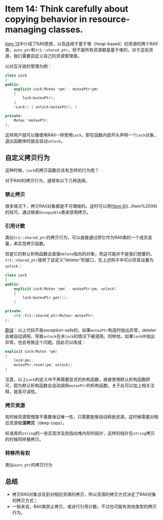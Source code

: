 # Item 14: Think carefully about copying behavior in resource-managing classes.
[Item 13](../Item%2013)中介绍了RAII思想，以及适用于基于堆（heap-based）的资源的两个RAII类，`auto_ptr`和`tr1::shared_ptr`。但不是所有资源都是基于堆的，对于这些资源，我们需要自定义自己的资源管理类。

以对互斥锁的管理为例：

```cpp
class Lock
{
public:
    explicit Lock(Mutex *pm) : mutexPtr(pm)
    {
        lock(mutexPtr);
    }
    ~Lock() { unlock(mutexPtr); }

private:
    Mutex *mutexPtr;
};
```

这样用户就可以像使用RAII一样使用`Lock`，即在函数内部开头声明一个`Lock`对象，退出函数体时就会自动`unlock`。

## 自定义拷贝行为

这种时候，`Lock`的拷贝函数应该有怎样的行为呢？

对于RAII的拷贝行为，通常有以下几种选择。

### 禁止拷贝

很多情况下，拷贝RAII对象都是不可理喻的。这时可以用[[Item 6](../Item%2006)](../Item%2006)的技巧，通过继承`Uncopyable`类来禁用拷贝。

### 引用计数

类似`tr1::shared_ptr`的拷贝行为，可以直接通过把它作为RAII类的一个成员变量，来实现拷贝函数。

但是它的默认析构函数会直接`delete`指向的对象，而这可能并不是我们想要的。`tr1::shared_ptr`提供了自定义“deleter”的接口，在上述例子中可以将其设置为`unlock`：

```cpp
class Lock
{
public:
    explicit Lock(Mutex *pm) : mutexPtr(pm, unlock)
    {
        lock(mutexPtr.get());
    }

private:
    std::tr1::shared_ptr<Mutex> mutexPtr;
};
```

[勘误](https://www.aristeia.com/BookErrata/ec++3e-errata.html#p68LockCtorProb)：以上代码不是exception-safe的，如果`mutexPtr`构造时抛出异常，deleter会被自动调用，导致`unlock`在未`lock`的情况下被调用。同样地，如果`lock`中抛出异常，也会导致这个问题。因此可以改成：

```cpp
explicit Lock(Mutex *pm)
{
    lock(pm);
    mutexPtr.reset(pm, unlock);
}
```

注意，以上`Lock`的定义中不再需要显式的析构函数，直接使用默认析构函数即可，因为默认析构函数会自动调用`mutexPtr`的析构函数。关于此可以加上相关注释，提高可读性。

### 拷贝资源

有时候资源管理类不需要保证唯一性，只需要能够自动释放资源。这时候需要对相应资源做**深拷贝**（deep copy）。

标准库的`string`的一些实现涉及到指向堆内存的指针，这样的指针在`string`拷贝的时候同样被拷贝。

### 转移所有权

类似`auto_ptr`的拷贝行为

## 总结

- 拷贝RAII对象涉及到对相应资源的拷贝，所以资源的拷贝方式决定了RAII对象的拷贝方式；
- 一般来说，RAII类禁止拷贝，或进行引用计数，不过也可能有其他类型的拷贝行为。
